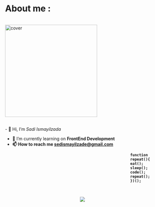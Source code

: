 <h1><strong> About me :</strong></h1>



<br><animated-image data-catalyst style="width: 400px;">
<a target="_blank" rel="noopener noreferrer" href="https://raw.githubusercontent.com/gist/patevs/b007a0e98fb216438d4cbf559fac4166/raw/88f20c9d749d756be63f22b09f3c4ac570bc5101/programming.gif"><img height="300px" src="https://raw.githubusercontent.com/gist/patevs/b007a0e98fb216438d4cbf559fac4166/raw/88f20c9d749d756be63f22b09f3c4ac570bc5101/programming.gif" alt="cover" align="center" data-canonical-src="https://raw.githubusercontent.com/gist/patevs/b007a0e98fb216438d4cbf559fac4166/raw/88f20c9d749d756be63f22b09f3c4ac570bc5101/programming.gif" style="max-width: 100%; display: inline-block;" data-target="animated-image.originalImage"></a>
<p align="left" dir="auto"> <a target="_blank" rel="noopener noreferrer"</p>


<br>- 👋 Hi, I’m <i>Sadi Ismayilzada</i>                                           
- 🌱 I’m currently learning on <strong>FrontEnd Development<strong>
- 📫 How to reach me <a>sedismayilzade@gmail.com</a>


<div>
  <div style="font-family: 'Segoe UI', Tahoma, Geneva, Verdana, sans-serif;">
     
   
   
                                                             function
                                                             repeat(){
                                                             eat();
                                                             sleep();
                                                             code();
                                                             repeat(); 
                                                             })();  
   </div>
 </div>

<br><div align="center" dir="auto">
  <a target="_blank" rel="noopener noreferrer" href="https://github-readme-stats.vercel.app/api?username=sadi006&show_icons=true&theme=great-gatsby"><img src="https://github-readme-stats.vercel.app/api?username=sadi006&show_icons=true&theme=great-gatsby" data-canonical-src="https://github-readme-stats.vercel.app/api?username=sadi006&show_icons=true&theme=great-gatsby" style="max-width: 100%;"></a>
</div>
   
 
 
 

   

 
 


 

 
  
  
  
   

   
     



